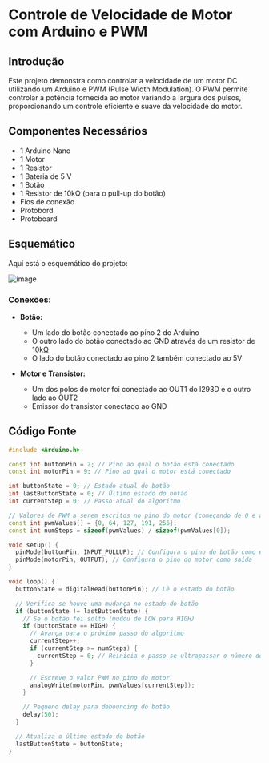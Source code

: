 # Controle de Velocidade de Motor com Arduino e PWM

## Introdução

Este projeto demonstra como controlar a velocidade de um motor DC utilizando um Arduino e PWM (Pulse Width Modulation). O PWM permite controlar a potência fornecida ao motor variando a largura dos pulsos, proporcionando um controle eficiente e suave da velocidade do motor.

## Componentes Necessários

- 1 Arduino Nano
- 1 Motor 
- 1 Resistor
- 1 Bateria de 5 V
- 1 Botão 
- 1 Resistor de 10kΩ (para o pull-up do botão)
- Fios de conexão
- Protobord
- Protoboard

## Esquemático

Aqui está o esquemático do projeto:

![image](https://github.com/andrevinicus/ArduinoPMW/assets/102330781/a4c97e6a-6f79-453d-b69b-c3a334d19085)


### Conexões:

- **Botão:**
  - Um lado do botão conectado ao pino 2 do Arduino
  - O outro lado do botão conectado ao GND através de um resistor de 10kΩ
  - O lado do botão conectado ao pino 2 também conectado ao 5V
  
- **Motor e Transistor:**
  - Um dos polos do motor foi conectado ao OUT1 do l293D e o outro lado ao OUT2
  - Emissor do transistor conectado ao GND

## Código Fonte

```cpp
#include <Arduino.h>

const int buttonPin = 2; // Pino ao qual o botão está conectado
const int motorPin = 9; // Pino ao qual o motor está conectado

int buttonState = 0; // Estado atual do botão
int lastButtonState = 0; // Último estado do botão
int currentStep = 0; // Passo atual do algoritmo

// Valores de PWM a serem escritos no pino do motor (começando de 0 e aumentando)
const int pwmValues[] = {0, 64, 127, 191, 255};
const int numSteps = sizeof(pwmValues) / sizeof(pwmValues[0]);

void setup() {
  pinMode(buttonPin, INPUT_PULLUP); // Configura o pino do botão como entrada com pull-up
  pinMode(motorPin, OUTPUT); // Configura o pino do motor como saída
}

void loop() {
  buttonState = digitalRead(buttonPin); // Lê o estado do botão

  // Verifica se houve uma mudança no estado do botão
  if (buttonState != lastButtonState) {
    // Se o botão foi solto (mudou de LOW para HIGH)
    if (buttonState == HIGH) {
      // Avança para o próximo passo do algoritmo
      currentStep++;
      if (currentStep >= numSteps) {
        currentStep = 0; // Reinicia o passo se ultrapassar o número de passos
      }

      // Escreve o valor PWM no pino do motor
      analogWrite(motorPin, pwmValues[currentStep]);
    }

    // Pequeno delay para debouncing do botão
    delay(50);
  }

  // Atualiza o último estado do botão
  lastButtonState = buttonState;
}
